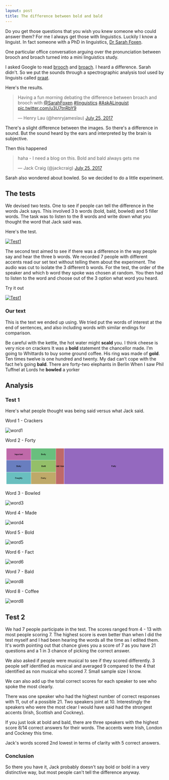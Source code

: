 ```yaml
---
layout: post
title: The difference between bold and bald
---
```


Do you get those questions that you wish you knew someone who could answer them? For me I always get those with linguistics. Luckily I know a linguist. In fact someone with a PhD in linguistics, [Dr Sarah Foxen](https://twitter.com/sarahfoxen). 

One particular office conversation arguing over the pronunciation between brooch and broach turned into a mini linguistics study. 

I asked Google to read [brooch](http://ssl.gstatic.com/dictionary/static/sounds/20160317/brooch--_gb_1.mp3) and [broach](http://ssl.gstatic.com/dictionary/static/sounds/20160317/broach--_gb_1.mp3). I heard a difference. Sarah didn't. So we put the sounds through a spectrographic analysis tool used by linguists called [praat](http://www.fon.hum.uva.nl/praat/). 

Here's the results. 

<blockquote class="twitter-tweet" data-lang="en"><p lang="en" dir="ltr">Having a fun morning debating the difference between broach and brooch with <a href="https://twitter.com/SarahFoxen?ref_src=twsrc%5Etfw">@SarahFoxen</a> <a href="https://twitter.com/hashtag/linguistics?src=hash&amp;ref_src=twsrc%5Etfw">#linguistics</a> <a href="https://twitter.com/hashtag/AskALinguist?src=hash&amp;ref_src=twsrc%5Etfw">#AskALinguist</a> <a href="https://t.co/u3U7tnRbY9">pic.twitter.com/u3U7tnRbY9</a></p>&mdash; Henry Lau (@henryjameslau) <a href="https://twitter.com/henryjameslau/status/889769220057313280?ref_src=twsrc%5Etfw">July 25, 2017</a></blockquote>
<script async src="//platform.twitter.com/widgets.js" charset="utf-8"></script>

There's a slight difference between the images. So there's a difference in sound. But the sound heard by the ears and interpreted by the brain is subjective. 

Then this happened
<blockquote class="twitter-tweet" data-conversation="none" data-lang="en"><p lang="en" dir="ltr">haha - I need a blog on this. Bold and bald always gets me</p>&mdash; Jack Craig (@jackcraig) <a href="https://twitter.com/jackcraig/status/889771804914581504?ref_src=twsrc%5Etfw">July 25, 2017</a></blockquote>
<script async src="//platform.twitter.com/widgets.js" charset="utf-8"></script>

Sarah also wondered about bowled. So we decided to do a little experiment. 

## The tests

We devised two tests. One to see if people can tell the difference in the words Jack says. This involved 3 b words (bold, bald, bowled) and 5 filler words. The task was to listen to the 8 words and write down what you thought the word that Jack said was. 

Here's the test.

[![Test1](http://img.youtube.com/vi/aKoJBMsFpW4/0.jpg)](http://www.youtube.com/watch?v=aKoJBMsFpW4 "Linguistics test 1")



The second test aimed to see if there was a difference in the way people say and hear the three b words. We recorded 7 people with different accents read our set text without telling them about the experiment. The audio was cut to isolate the 3 different b words. For the test, the order of the speaker and which b word they spoke was chosen at random. You then had to listen to the word and choose out of the 3 option what word you heard.

Try it out 

[![Test1](http://img.youtube.com/vi/CjRl3XOVU38/0.jpg)](http://www.youtube.com/watch?v=CjRl3XOVU38 "Linguistics test 1")

### Our text

This is the text we ended up using. We tried put the words of interest at the end of sentences, and also including words with similar endings for comparison. 

Be careful with the kettle, the hot water might **scald** you.
I think cheese is very nice on crackers
It was a **bold** statement the chancellor made.
I’m going to Whittards to buy some ground coffee.
His ring was made of **gold**.
Ten times twelve is one hundred and twenty.
My dad can’t cope with the fact he’s going **bald**.
There are forty-two elephants in Berlin
When I saw Phil Tuffnel at Lords he **bowled** a yorker

## Analysis
### Test 1
Here's what people thought was being said versus what Jack said.

Word 1 - Crackers

![word1](http://henryjameslau.github.io/_media/word1.png)

Word 2 - Forty

![word2](https://github.com/henryjameslau/henryjameslau.github.io/raw/master/_media/word2.png)

Word 3 - Bowled

![word3](http://henryjameslau.github.io/_media/word4.png)

Word 4 - Made

![word4](http://henryjameslau.github.io/_media/word4.png)

Word 5 - Bold

![word5](http://henryjameslau.github.io/_media/word5.png)

Word 6 - Fact

![word6](http://henryjameslau.github.io/_media/word6.png)

Word 7 - Bald

![word8](http://henryjameslau.github.io/_media/word7.png)

Word 8 - Coffee

![word8](http://henryjameslau.github.io/_media/word8.png)

## Test 2
We had 7 people participate in the test. The scores ranged from 4 - 13 with most people scoring 7. The highest score is even better than when I did the test myself and I had been hearing the words all the time as I edited them. It's worth pointing out that chance gives you a score of 7 as you have 21 questions and a 1 in 3 chance of picking the correct answer. 

We also asked if people were musical to see if they scored differently. 3 people self identified as musical and averaged 9 compared to the 4 that identified as non musical who scored 7. Small sample size I know. 

We can also add up the total correct scores for each speaker to see who spoke the most clearly.

There was one speaker who had the highest number of correct responses with 11, out of a possible 21. Two speakers joint at 10. Interestingly the speakers who were the most clear I would have said had the strongest accents (Irish, Scottish and Cockney). 

If you just look at bold and bald, there are three speakers with the highest score 8/14 correct answers for their words. The accents were Irish, London and Cockney this time. 

Jack's words scored 2nd lowest in terms of clarity with 5 correct answers. 

### Conclusion

So there you have it, Jack probably doesn't say bold or bold in a very distinctive way, but most people can't tell the difference anyway. 
